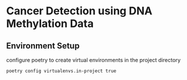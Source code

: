 # Cancer Detection using DNA Methylation Data

## Environment Setup

configure poetry to create virtual environments in the project directory

```bash
poetry config virtualenvs.in-project true
```
